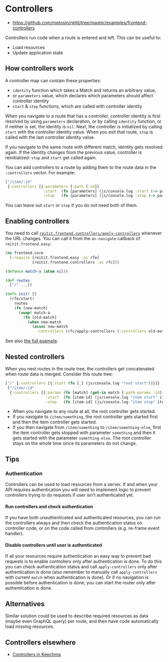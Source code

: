 # Controllers

* https://github.com/metosin/reitit/tree/master/examples/frontend-controllers

Controllers run code when a route is entered and left. This can be useful to:

- Load resources
- Update application state

## How controllers work

A controller map can contain these properties:

* `identity` function which takes a Match and returns an arbitrary value,
* or `parameters` value, which declares which parameters should affect
controller identity
* `start` & `stop` functions, which are called with controller identity

When you navigate to a route that has a controller, controller identity
is first resolved by using `parameters` declaration, or by calling `identity` function,
or if neither is set, the identity is `nil`. Next, the controller
is initialized by calling `start` with the controller identity value.
When you exit that route, `stop` is called with the last controller identity value.

If you navigate to the same route with different match, identity gets
resolved again. If the identity changes from the previous value, controller
is reinitialized: `stop` and `start` get called again.

You can add controllers to a route by adding them to the route data in the
`:controllers` vector. For example:

```cljs
["/item/:id"
 {:controllers [{:parameters {:path [:id]}
                 :start  (fn [parameters] (js/console.log :start (-> parameters :path :id)))
                 :stop   (fn [parameters] (js/console.log :stop (-> parameters :path :id)))}]}]
```

You can leave out `start` or `stop` if you do not need both of them.

## Enabling controllers

You need to
call
[`reitit.frontend.controllers/apply-controllers`](https://cljdoc.org/d/metosin/reitit-frontend/CURRENT/api/reitit.frontend.controllers#apply-controllers) whenever
the URL changes. You can call it from the `on-navigate` callback of
`reitit.frontend.easy`:

```cljs
(ns frontend.core
  (:require [reitit.frontend.easy :as rfe]
            [reitit.frontend.controllers :as rfc]))

(defonce match-a (atom nil))

(def routes
  ["/" ...])

(defn init! []
  (rfe/start!
    routes
    (fn [new-match]
      (swap! match-a
        (fn [old-match]
          (when new-match
            (assoc new-match
              :controllers (rfc/apply-controllers (:controllers old-match) new-match))))))))
```

See also [the full example](https://github.com/metosin/reitit/tree/master/examples/frontend-controllers).

## Nested controllers

When you nest routes in the route tree, the controllers get concatenated when
route data is merged. Consider this route tree:

```cljs
["/" {:controllers [{:start (fn [_] (js/console.log "root start"))}]}
 ["/item/:id"
  {:controllers [{:params (fn [match] (get-in match [:path-params :id]))
                  :start  (fn [item-id] (js/console.log "item start" item-id))
                  :stop   (fn [item-id] (js/console.log "item stop" item-id))}]}]]

```

* When you navigate to any route at all, the root controller gets started.
* If you navigate to `/item/something`, the root controller gets started first
  and then the item controller gets started.
* If you then navigate from `/item/something` to `/item/something-else`, first
  the item controller gets stopped with parameter `something` and then it gets
  started with the parameter `something-else`. The root controller stays on the
  whole time since its parameters do not change.

## Tips

### Authentication

Controllers can be used to load resources from a server. If and when your
API requires authentication you will need to implement logic to prevent controllers
trying to do requests if user isn't authenticated yet.

#### Run controllers and check authentication

If you have both unauthenticated and authenticated resources, you can
run the controllers always and then check the authentication status
on controller code, or on the code called from controllers (e.g. re-frame event
handler).

#### Disable controllers until user is authenticated

If all your resources require authentication an easy way to prevent bad
requests is to enable controllers only after authentication is done.
To do this you can check authentication status and call `apply-controllers`
only after authentication is done (also remember to manually call `apply-controllers`
with current `match` when authentication is done). Or if no navigation is possible
before authentication is done, you can start the router only after
authentication is done.

## Alternatives

Similar solution could be used to describe required resources as data (maybe
even GraphQL query) per route, and then have code automatically load
missing resources.

## Controllers elsewhere

* [Controllers in Keechma](https://keechma.com/guides/controllers/)
